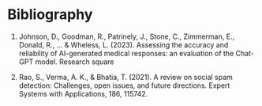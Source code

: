 # Bibliography


1. Johnson, D., Goodman, R., Patrinely, J., Stone, C., Zimmerman, E., Donald, R., ... & Wheless, L. (2023). Assessing the accuracy and reliability of AI-generated medical responses: an evaluation of the Chat-GPT model. Research square

2. Rao, S., Verma, A. K., & Bhatia, T. (2021). A review on social spam detection: Challenges, open issues, and future directions. Expert Systems with Applications, 186, 115742.
